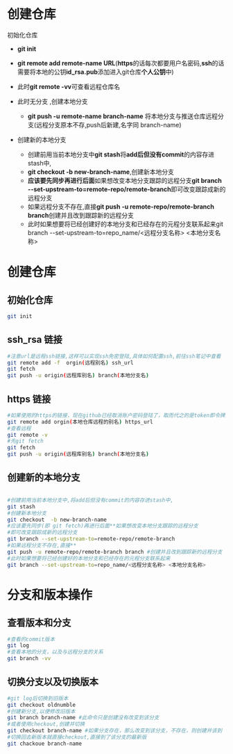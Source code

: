 # 创建仓库

初始化仓库
  * **git init**
  * **git remote add remote-name URL**(**https**的话每次都要用户名密码,**ssh**的话需要将本地的公钥**id_rsa.pub**添加进入git仓库**个人公钥**中)
  * 此时**git remote -vv**可查看远程仓库名 


* 此时无分支 ,创建本地分支
  * **git push -u  remote-name branch-name** 将本地分支与推送仓库远程分支(远程分支原本不存,push后新建,名字同 branch-name)

* 创建新的本地分支
  * 创建前用当前本地分支中**git stash**将**add后但没有commit**的内容存进stash中,
  * **git checkout  -b new-branch-name**,创建新本地分支
  * **应该要先同步再进行后面**如果想改变本地分支跟踪的远程分支**git branch --set-upstream-to=remote-repo/remote-branch**即可改变跟踪成新的远程分支
  * 如果远程分支不存在,直接**git push -u remote-repo/remote-branch branch**创建并且改到跟踪新的远程分支
  * 此时如果想要将已经创建好的本地分支和已经存在的元程分支联系起来git branch --set-upstream-to=repo_name/<远程分支名称> <本地分支名称>
    
# 创建仓库
## 初始化仓库
~~~ bash
git init 
~~~
## ssh_rsa 链接
~~~ bash
#注意url是远程ssh链接,这样可以实现ssh免密登陆,具体如何配置ssh,前往ssh笔记中查看
git remote add -f  orgin(远程别名) ssh_url 
git fetch
git push -u origin(远程库别名) branch(本地分支名) 
~~~

## https 链接
~~~ bash
#如果使用的https的链接，现在github已经取消账户密码登陆了，取而代之的是token即令牌登陆
git remote add orgin(本地仓库远程的别名) https_url
#查看远程
git remote -v
#先git fetch
git fetch
git push -u origin(远程库别名) branch(本地分支名) 
~~~

## 创建新的本地分支
~~~ bash

#创建前用当前本地分支中,将add后但没有commit的内容存进stash中,
git stash
#创建新本地分支
git checkout  -b new-branch-name
#应该要先同步(即 git fetch)再进行后面**如果想改变本地分支跟踪的远程分支
#即可改变跟踪成新的远程分支
git branch --set-upstream-to=remote-repo/remote-branch
#如果远程分支不存在,直接**
git push -u remote-repo/remote-branch branch #创建并且改到跟踪新的远程分支
#此时如果想要将已经创建好的本地分支和已经存在的元程分支联系起来
git branch --set-upstream-to=repo_name/<远程分支名称> <本地分支名称>
~~~

# 分支和版本操作
## 查看版本和分支
``` bash
#查看的commit版本
git log 
#查看本地的分支，以及与远程分支的关系
git branch -vv
```
## 切换分支以及切换版本 
``` bash
#git log后切换到旧版本
git checkout oldnumble
#创建新分支,以便修改旧版本
git branch branch-name #此命令只是创建没有改变到该分支
#或者使用checkout,创建并切换
git checkout branch-name #如果分支存在，那么改变到该分支，不存在，则创建并该到
#切换回去新版本就直接checkout,直接到了该分支的最新版
git chackoue branch-name
```
